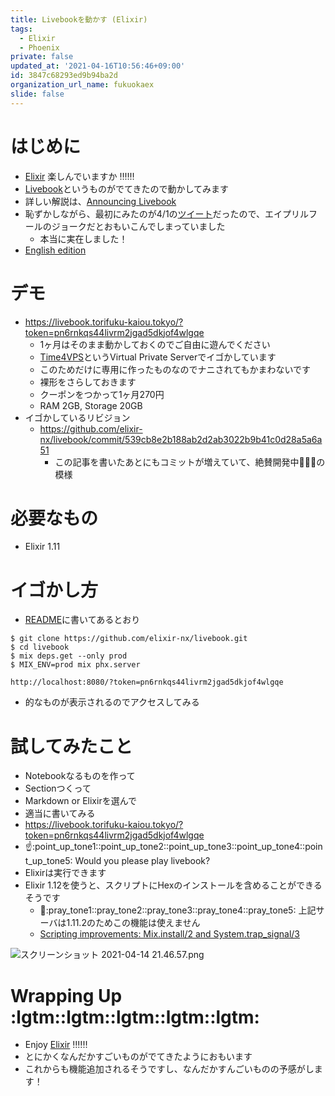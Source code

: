 ```yaml
---
title: Livebookを動かす (Elixir)
tags:
  - Elixir
  - Phoenix
private: false
updated_at: '2021-04-16T10:56:46+09:00'
id: 3847c68293ed9b94ba2d
organization_url_name: fukuokaex
slide: false
---
```

# はじめに
- [Elixir](https://elixir-lang.org/) 楽しんでいますか :bangbang::bangbang::bangbang:
- [Livebook](https://github.com/elixir-nx/livebook)というものがでてきたので動かしてみます
- 詳しい解説は、[Announcing Livebook](https://dashbit.co/blog/announcing-livebook)
- 恥ずかしながら、最初にみたのが4/1の[ツイート](https://twitter.com/josevalim/status/1377354990969233411)だったので、エイプリルフールのジョークだとおもいこんでしまっていました
    - 本当に実在しました！
- [English edition](https://dev.to/torifukukaiou/i-run-livebook-elixir-20cb)

# デモ
- https://livebook.torifuku-kaiou.tokyo/?token=pn6rnkqs44livrm2jgad5dkjof4wlgqe
    - 1ヶ月はそのまま動かしておくのでご自由に遊んでください
    - [Time4VPS](https://www.time4vps.com/)というVirtual Private Serverでイゴかしています
    - このためだけに専用に作ったものなのでナニされてもかまわないです
    - 裸形をさらしておきます
    - クーポンをつかって1ヶ月270円
    - RAM 2GB, Storage 20GB
- イゴかしているリビジョン
    - https://github.com/elixir-nx/livebook/commit/539cb8e2b188ab2d2ab3022b9b41c0d28a5a6a51
        - この記事を書いたあとにもコミットが増えていて、絶賛開発中:rocket::rocket::rocket:の模様

# 必要なもの
- Elixir 1.11

# イゴかし方
- [README](https://github.com/elixir-nx/livebook/blob/539cb8e2b188ab2d2ab3022b9b41c0d28a5a6a51/README.md)に書いてあるとおり

```
$ git clone https://github.com/elixir-nx/livebook.git
$ cd livebook
$ mix deps.get --only prod
$ MIX_ENV=prod mix phx.server
```

```
http://localhost:8080/?token=pn6rnkqs44livrm2jgad5dkjof4wlgqe
```
- 的なものが表示されるのでアクセスしてみる


# 試してみたこと
- Notebookなるものを作って
- Sectionつくって
- Markdown or Elixirを選んで
- 適当に書いてみる
- https://livebook.torifuku-kaiou.tokyo/?token=pn6rnkqs44livrm2jgad5dkjof4wlgqe
- :point_up::point_up_tone1::point_up_tone2::point_up_tone3::point_up_tone4::point_up_tone5: Would you please play livebook? 
- Elixirは実行できます
- Elixir 1.12を使うと、スクリプトにHexのインストールを含めることができるそうです
    - :pray::pray_tone1::pray_tone2::pray_tone3::pray_tone4::pray_tone5: 上記サーバは1.11.2のためこの機能は使えません 
    - [Scripting improvements: Mix.install/2 and System.trap_signal/3](https://github.com/elixir-lang/elixir/releases/tag/v1.12.0-rc.0)

![スクリーンショット 2021-04-14 21.46.57.png](https://qiita-image-store.s3.ap-northeast-1.amazonaws.com/0/131808/214cbdef-405b-755c-828e-2b4085e5a75a.png)

# Wrapping Up :lgtm::lgtm::lgtm::lgtm::lgtm:
- Enjoy [Elixir](https://elixir-lang.org/) :bangbang::bangbang::bangbang:
- とにかくなんだかすごいものがでてきたようにおもいます
- これからも機能追加されるそうですし、なんだかすんごいものの予感がします！



